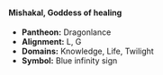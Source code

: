 #### Mishakal, Goddess of healing
- **Pantheon:** Dragonlance
- **Alignment:** L, G
- **Domains:** Knowledge, Life, Twilight
- **Symbol:** Blue infinity sign